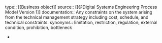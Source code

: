 type:: [[Business object]]
source:: [[@Digital Systems Engineering Process Model Version 1]]
documentation:: Any constraints on the system arising from the technical management strategy including cost, schedule, and technical constraints. 
synonyms:: limitation, restriction, regulation, external condition, prohibition, bottleneck

-